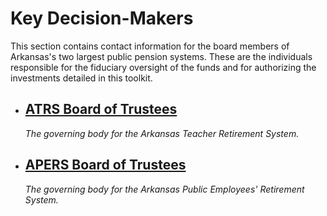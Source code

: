 # Key Decision-Makers

This section contains contact information for the board members of Arkansas's two largest public pension systems. These are the individuals responsible for the fiduciary oversight of the funds and for authorizing the investments detailed in this toolkit.

* ## [ATRS Board of Trustees](./atrs-board-of-trustees.md)
  *The governing body for the Arkansas Teacher Retirement System.*

* ## [APERS Board of Trustees](./apers-board-of-trustees.md)
  *The governing body for the Arkansas Public Employees' Retirement System.*
